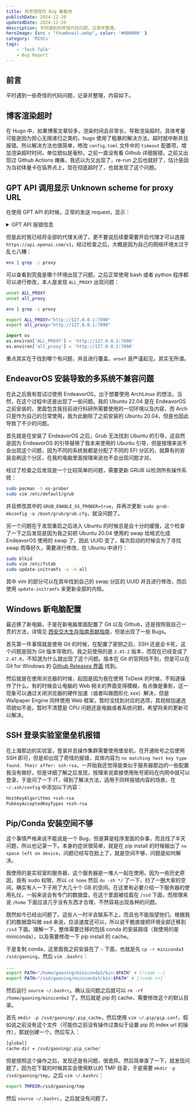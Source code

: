 ```yaml
---
title: 奇奇怪怪的 Bug 集散地
publishDate: 2024-12-20
updatedDate: 2024-12-20
description: 平时遇到的奇怪代码问题，记录并整理。
heroImage: {src : "thumbnail.webp", color: '#000000' }
category: 'MISCs'
tags:
    - 'Tech Talk'
    - Bug Report
---
```


## 前言

平时遇到一些奇怪的代码问题，记录并整理，内容如下。

## 博客渲染超时

在 Hugo 中，如果博客文章较多，渲染时间会非常长，导致渲染超时。具体考量可能是因为担心无限递归之类的，hugo 使用了粗暴的解决方法，超时就中断并且报错。所以解决方法也很简单，修改 `config.toml` 文件中的 `timeout` 配置项，增加渲染超时时间，单位貌似是毫秒。之前一直没有看 Github 详细报错，之前又出现过 Github Actions 瘫痪，我还以为又出现了，re-run 之后也就好了，估计是因为当初体量卡在临界点上，现在彻底超时了，也就发现了这个问题。

## GPT API 调用显示 Unknown scheme for proxy URL

在使用 GPT API 的时候，正常的发送 request，显示：

<details>
    <summary> GPT API 报错信息</summary>
    ValueError: Unable to determine SOCKS version from socks://127.0.0.1:7890/
</details>

但是此时我已经将全部的代理关闭了，更不要说后续要需要开启代理才可以连接 `https://api.openai.com/v1`，经过检查之后，大概是因为自己的网络环境太过于乱七八糟：

```bash
env | grep -i proxy
```

可以查看到究竟是哪个环境出现了问题，之后正常使用 bash 或者 python 程序都可以进行修改，本人是发现 `ALL_PROXY` 出现问题：

```bash
unset ALL_PROXY
unset all_proxy

env | grep -i proxy

export ALL_PROXY="http://127.0.0.1:7890"
export all_proxy="http://127.0.0.1:7890"
```

```python
import os
os.environ['ALL_PROXY'] = 'http://127.0.0.1:7890'
os.environ['all_proxy'] = 'http://127.0.0.1:7890'
```

重点其实在于找到哪个有问题，并且进行覆盖，`unset` 是严谨起见，其实无所谓。

## EndeavorOS 安装导致的多系统不兼容问题

在此之后我有尝试过使用 EndeavorOS，出于想要使用 ArchLinux 的想法，当然，在这个过程中还是出现了一些问题。我的 Ubuntu 22.04 是在 EndeavorOS 之前安装的，里面包含我目前进行科研所需要使用的一切环境以及内容，而 Arch 只是作为自己的日常使用，我为此删除了之前安装的 Ubuntu 20.04，但是也因此导致了不少的问题。

首先就是在安装了 EndeavorOS 之后，Grub 无法找到 Ubuntu 的引导，这自然是因为 EndeavorOS 的引导替换了我本来使用的 Ubuntu 引导，但是按理来说不会出现这个问题，因为不同的系统我都是分配了不同的 EFI 分区的，就算有的安装会刷这个分区，在我的电脑里面按理来说也不会出现问题才对。

经过了检查之后发现是一个比较简单的问题，需要更新 GRUB 以检测所有操作系统：

```bash
sudo pacman -S os-prober
sudo vim /etc/default/grub
```

并且修改其中的 `GRUB_ENABLE_OS_PROBER=true`，并再次更新 `sudo grub-mkconfig -o /boot/grub/grub.cfg`，就没问题了。

另一个问题在于发现重启之后进入 Ubuntu 的时候总是会十分的缓慢，这个检查了一下之后发现是因为我之前把 Ubuntu 20.04 使用的 swap 给格式化成 EndeavorOS 使用的 swap 了，因此 UUID 变了，每次启动的时候会为了寻找 swap 而等好久，需要进行修改，在 Ubuntu 中进行：

```bash
sudo blkid
sudo vim /etc/fstab
sudo update-initramfs -u -k all
```

其中 vim 的部分可以在其中找到自己的 swap 分区的 UUID 并且进行修改，而后使用 `update-initramfs` 来更新全部的内核。

## Windows 新电脑配置

最近换了新电脑，于是在新电脑里面配置了 Git 以及 Github，还是按照我自己一贯的方法，详情见 [西安交大生存指南贡献指南](https://survivexjtu.github.io/%E5%89%8D%E8%A8%80/%E8%B4%A1%E7%8C%AE%E6%8C%87%E5%8D%97.html)，但是出现了一些 Bugs。

首先第一件事情就是使用 Git 的时候，在配置了密钥之后，SSH 还是会卡死，这个问题是因为 Git 版本导致的。我之前使用的是 `2.45.2` 版本，而现在已经变成了 `2.47.0`，不知道为什么就出现了这个问题。版本在 Git 的官网找不到，但是可以在 Git for Windows 的 [Github Releases 界面](https://github.com/git-for-windows/git/releases) 找到。

然后就是在使用浏览器的时候，起因是因为我在使用 ToDesk 的时候，不知道操作了什么，有的时候会让电脑的 Web 相关的界面变得模糊，有点像是重影，这一现象可以通过关闭浏览器的硬件加速（或者叫做图形化 xxx）解决，但是 Wallpaper Engine 同样使用 Web 框架，暂时没找到对应的选项，其视频加速选项貌似不是。暂时不清楚是 CPU 问题还是电脑或者系统问题，希望将来的更新可以解决。

## SSH 登录实验室堡垒机报错

在上海那边的实验室，登录并且操作集群需要使用堡垒机，在开通账号之后使用 SSH 即可，但是却出现了奇怪的报错，具体内容为 `no matching host key type found. Their offer: ssh-rsa`，一开始我还觉得是类似于服务器那边的一些配置我没有做好，但是详细了解之后发现，按理来说直接使用账号密码在内网中就可以登录，于是问了一下 IT，得到了解决方法，适用于同样报错内容的场景。在 `~/.ssh/config` 中添加以下内容：

```txt title="~/.ssh/config"
HostKeyAlgorithms +ssh-rsa
PubkeyAcceptedKeyTypes +ssh-rsa
```

## Pip/Conda 安装空间不够

这个事情严格来说不能说是一个 Bug，但是算是程序里面的杂事，而且找了半天问题，所以也记录一下。本身的症状很简单，就是在 pip install 的时候输出了 `no space left on device`，问题已经写在脸上了，就是空间不够，问题是如何解决。

我使用的是实验室的服务器，这个服务器是一堆人一起在使用。因为一些历史原因，我有 sudo 权限，所以 `cd home` 然后 `du -sh */` 了一下，扫了一圈大家的空间，确实有人一下子用了大几十个 GB 的空间。在这里有必要介绍一下服务器的使用礼仪，一般来说会有专门的数据盘，在这个里面被挂载在 `/ssd` 下面，而按理来说 `/home` 下面应该几乎没有东西才合理，不然容易出现各种的问题。

既然如今已经出问题了，这些人一时半会联系不上，而且也不能指望他们。根据我们的数据盘叫做 ssd 来说，应该速度还可以，所以说干脆直接把环境全部迁移到 `/ssd` 下面。理解一下，整体需要迁移的包括 conda 的安装路径（我使用的是 miniconda），以及需要修改一下 pip install 的 cache。

于是复制 conda，这里面我之前安装在了 `~` 下面，也就是先 `cp -r miniconda3 /ssd/gaoning`，然后 `vim .bashrc`：

```bash title=".bashrc"
...
export PATH="/home/gaoning/miniconda3/bin:$PATH" # [!code --]
export PATH="/ssd/gaoning/miniconda3/bin:$PATH" # [!code ++]
```

然后运行 `source ~/.bashrc`。确认没问题之后就可以 `rm -rf /home/gaoning/miniconda3` 了。然后就是 pip 的 cache，需要修改这个的默认目录。

首先 `mkdir -p /ssd/gaoning/.pip_cache`，然后使用 `vim ~/.pip/pip.conf`，假如说之前没有这个文件（可能你之前没有操作过类似于设置 pip 的 index url 的操作），那就创建一个，然后写入：

```txt title="~/.pip/pip.conf"
[global]
cache-dir = /ssd/gaoning/.pip_cache/
```

但是按照这个操作之后，发现还是有问题，很诡异。然后简单查了一下，就发现问题了，因为在下载的时候其实会使用默认的 TMP 目录，于是需要 `mkdir -p /ssd/gaoning/tmp`，之后 `vim ~/.bashrc`：

```bash title=".bashrc"
export TMPDIR=/ssd/gaoning/tmp
```

然后 `source ~/.bashrc`，之后就没有问题了。